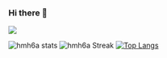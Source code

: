 ### Hi there 👋

![](https://komarev.com/ghpvc/?username=Gruce&color=6d66eb&label=Profile_Views)
 
![hmh6a stats](https://github-readme-stats.vercel.app/api?username=hmh6a&show_icons=true&theme=tokyonight) 
![hmh6a Streak](https://github-readme-streak-stats.herokuapp.com/?user=hmh6a&theme=tokyonight)
[![Top Langs](https://github-readme-stats.vercel.app/api/top-langs/?username=hmh6a&exclude_repo=readings-nuxt,hmh6a.github.io)](https://github.com/hmh6a/readings-nuxt)
